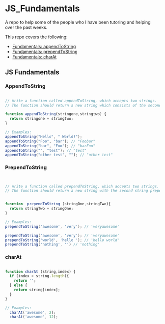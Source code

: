 # JS_Fundamentals
A repo to help some of the people who I have been tutoring and helping over the past weeks.

This repo covers the following:

- [Fundamentals: appendToString](#appendToString)
- [Fundamentals: prependToString](#prependToString)
- [Fundamentals: charAt](#charAt)

## JS Fundamentals

### AppendToString
```JavaScript

// Write a function called appendToString, which accepts two strings.
// The function should return a new string which consists of the second string appended to the first string.

function appendToString(stringone,stringtwo) {
  return stringone + stringtwo;
}

// Examples:
appendToString("Hello", " World!");
appendToString("Foo", "bar"); // "Foobar"
appendToString("bar", "Foo"); // "barFoo"
appendToString("", "test"); // "test"
appendToString("other test", ""); // "other test"
```
### PrependToString
```JavaScript


// Write a function called prependToString, which accepts two strings.
// The function should return a new string with the second string prepended to the first string.


function  prependToString (stringOne,stringTwo){
  return stringTwo + stringOne;
}

// Examples:
prependToString('awesome', 'very'); // 'veryawesome'

prependToString('awesome', 'very'); // 'veryawesome'
prependToString('world', 'hello '); // 'hello world'
prependToString('nothing', '') // 'nothing'

```

### charAt
```JavaScript

function charAt (string,index) {
  if (index > string.length){
    return '';
  } else {
    return string[index];
  }
}

// Examples:
  charAt('awesome', 2);
  charAt('awesome', 12);

```
